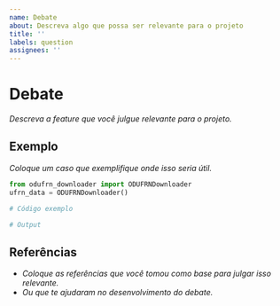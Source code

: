 ```yaml
---
name: Debate
about: Descreva algo que possa ser relevante para o projeto
title: ''
labels: question
assignees: ''
---
```


# Debate
_Descreva a feature que você julgue relevante para o projeto._

## Exemplo
_Coloque um caso que exemplifique onde isso seria útil._

```python
from odufrn_downloader import ODUFRNDownloader
ufrn_data = ODUFRNDownloader()

# Código exemplo

# Output
```


## Referências
- _Coloque as referências que você tomou como base para julgar isso relevante._
- _Ou que te ajudaram no desenvolvimento do debate._
